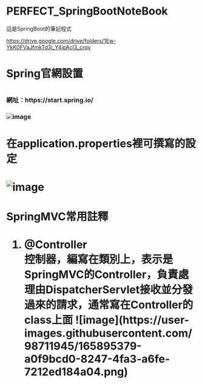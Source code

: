 # PERFECT_SpringBootNoteBook

這是SpringBoot的筆記程式

https://drive.google.com/drive/folders/1Ew-YkK0FVaJfmkTd3j_Y4jpAcl3_crqv

<h1>Spring官網設置<h1>
<h3>網址：https://start.spring.io/<h3>
  
![image](https://user-images.githubusercontent.com/98711945/165891446-10cf39ca-f9ad-4b23-98c2-20d7474b423d.png)

  <h1>在application.properties裡可撰寫的設定<h1>
    
![image](https://user-images.githubusercontent.com/98711945/165892010-e37a0498-2e64-4d36-8f8f-fe2102dafd68.png)


<h1>SpringMVC常用註釋<h1>
<ol>
  <li>@Controller</li>
  控制器，編寫在類別上，表示是SpringMVC的Controller，負責處理由DispatcherServlet接收並分發過來的請求，通常寫在Controller的class上面
  ![image](https://user-images.githubusercontent.com/98711945/165895379-a0f9bcd0-8247-4fa3-a6fe-7212ed184a04.png)

    
  <ol/>
  
